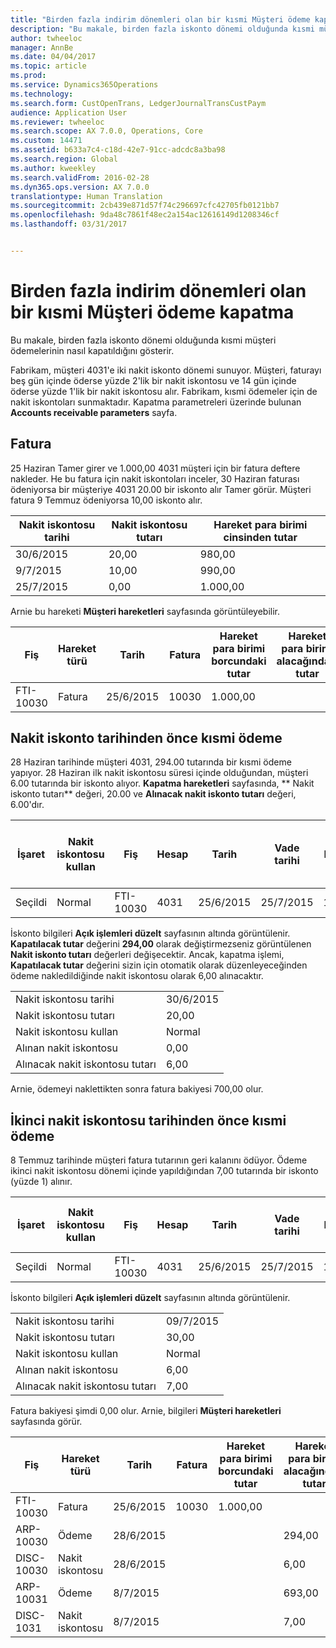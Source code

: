 ```yaml
---
title: "Birden fazla indirim dönemleri olan bir kısmi Müşteri ödeme kapatma"
description: "Bu makale, birden fazla iskonto dönemi olduğunda kısmi müşteri ödemelerinin nasıl kapatıldığını gösterir."
author: twheeloc
manager: AnnBe
ms.date: 04/04/2017
ms.topic: article
ms.prod: 
ms.service: Dynamics365Operations
ms.technology: 
ms.search.form: CustOpenTrans, LedgerJournalTransCustPaym
audience: Application User
ms.reviewer: twheeloc
ms.search.scope: AX 7.0.0, Operations, Core
ms.custom: 14471
ms.assetid: b633a7c4-c18d-42e7-91cc-adcdc8a3ba98
ms.search.region: Global
ms.author: kweekley
ms.search.validFrom: 2016-02-28
ms.dyn365.ops.version: AX 7.0.0
translationtype: Human Translation
ms.sourcegitcommit: 2cb439e871d57f74c296697cfc42705fb0121bb7
ms.openlocfilehash: 9da48c7861f48ec2a154ac12616149d1208346cf
ms.lasthandoff: 03/31/2017


---
```


# <a name="settle-a-partial-customer-payment-that-has-multiple-discount-periods"></a>Birden fazla indirim dönemleri olan bir kısmi Müşteri ödeme kapatma

Bu makale, birden fazla iskonto dönemi olduğunda kısmi müşteri ödemelerinin nasıl kapatıldığını gösterir.

Fabrikam, müşteri 4031'e iki nakit iskonto dönemi sunuyor. Müşteri, faturayı beş gün içinde öderse yüzde 2'lik bir nakit iskontosu ve 14 gün içinde öderse yüzde 1'lik bir nakit iskontosu alır. Fabrikam, kısmi ödemeler için de nakit iskontoları sunmaktadır. Kapatma parametreleri üzerinde bulunan **Accounts receivable parameters** sayfa.

## <a name="invoice"></a>Fatura
25 Haziran Tamer girer ve 1.000,00 4031 müşteri için bir fatura deftere nakleder. He bu fatura için nakit iskontoları inceler, 30 Haziran faturası ödeniyorsa bir müşteriye 4031 20.00 bir iskonto alır Tamer görür. Müşteri fatura 9 Temmuz ödeniyorsa 10,00 iskonto alır.

| Nakit iskontosu tarihi | Nakit iskontosu tutarı | Hareket para birimi cinsinden tutar |
|--------------------|----------------------|--------------------------------|
| 30/6/2015          | 20,00                | 980,00                         |
| 9/7/2015           | 10,00                | 990,00                         |
| 25/7/2015          | 0,00                 | 1.000,00                       |

Arnie bu hareketi **Müşteri hareketleri** sayfasında görüntüleyebilir.

| Fiş   | Hareket türü | Tarih      | Fatura | Hareket para birimi borcundaki tutar | Hareket para birimi alacağındaki tutar | Kalan  | Para Birimi |
|-----------|------------------|-----------|---------|--------------------------------------|---------------------------------------|----------|----------|
| FTI-10030 | Fatura          | 25/6/2015 | 10030   | 1.000,00                             |                                       | 1.000,00 | ABD Doları      |

## <a name="partial-payment-before-the-cash-discount-date"></a>Nakit iskonto tarihinden önce kısmi ödeme
28 Haziran tarihinde müşteri 4031, 294.00 tutarında bir kısmi ödeme yapıyor. 28 Haziran ilk nakit iskontosu süresi içinde olduğundan, müşteri 6.00 tutarında bir iskonto alıyor. **Kapatma hareketleri** sayfasında, ** Nakit iskonto tutarı** değeri, 20.00 ve **Alınacak nakit iskonto tutarı** değeri, 6.00'dır.

| İşaret     | Nakit iskontosu kullan | Fiş   | Hesap | Tarih      | Vade tarihi  | Fatura | Hareket para birimi cinsinden tutar | Para Birimi | Kapatılacak tutar |
|----------|-------------------|-----------|---------|-----------|-----------|---------|--------------------------------|----------|------------------|
| Seçildi | Normal            | FTI-10030 | 4031    | 25/6/2015 | 25/7/2015 | 10030   | 1.000,00                       | ABD Doları      | 294,00           |

İskonto bilgileri **Açık işlemleri düzelt** sayfasının altında görüntülenir. **Kapatılacak tutar** değerini **294,00** olarak değiştirmezseniz görüntülenen **Nakit iskonto tutarı** değerleri değişecektir. Ancak, kapatma işlemi, **Kapatılacak tutar** değerini sizin için otomatik olarak düzenleyeceğinden ödeme nakledildiğinde nakit iskontosu olarak 6,00 alınacaktır.

|                              |           |
|------------------------------|-----------|
| Nakit iskontosu tarihi           | 30/6/2015 |
| Nakit iskontosu tutarı         | 20,00     |
| Nakit iskontosu kullan            | Normal    |
| Alınan nakit iskontosu          | 0,00      |
| Alınacak nakit iskontosu tutarı | 6,00      |

Arnie, ödemeyi naklettikten sonra fatura bakiyesi 700,00 olur.

## <a name="partial-payment-before-the-second-cash-discount-date"></a>İkinci nakit iskontosu tarihinden önce kısmi ödeme
8 Temmuz tarihinde müşteri fatura tutarının geri kalanını ödüyor. Ödeme ikinci nakit iskontosu dönemi içinde yapıldığından 7,00 tutarında bir iskonto (yüzde 1) alınır.

| İşaret     | Nakit iskontosu kullan | Fiş   | Hesap | Tarih      | Vade tarihi  | Fatura | Hareket para birimi borcundaki tutar | Hareket para birimi alacağındaki tutar | Para Birimi | Kapatılacak tutar |
|----------|-------------------|-----------|---------|-----------|-----------|---------|--------------------------------------|---------------------------------------|----------|------------------|
| Seçildi | Normal            | FTI-10030 | 4031    | 25/6/2015 | 25/7/2015 | 10030   | 700,00                               |                                       | ABD Doları      | 693,00           |

İskonto bilgileri **Açık işlemleri düzelt** sayfasının altında görüntülenir.

|                              |           |
|------------------------------|-----------|
| Nakit iskontosu tarihi           | 09/7/2015 |
| Nakit iskontosu tutarı         | 30,00     |
| Nakit iskontosu kullan            | Normal    |
| Alınan nakit iskontosu          | 6,00      |
| Alınacak nakit iskontosu tutarı | 7,00      |

Fatura bakiyesi şimdi 0,00 olur. Arnie, bilgileri **Müşteri hareketleri** sayfasında görür.

| Fiş    | Hareket türü | Tarih      | Fatura | Hareket para birimi borcundaki tutar | Hareket para birimi alacağındaki tutar | Kalan | Para Birimi |
|------------|------------------|-----------|---------|--------------------------------------|---------------------------------------|---------|----------|
| FTI-10030  | Fatura          | 25/6/2015 | 10030   | 1.000,00                             |                                       | 0,00    | ABD Doları      |
| ARP-10030  |  Ödeme         | 28/6/2015 |         |                                      | 294,00                                | 0,00    | ABD Doları      |
| DISC-10030 |  Nakit iskontosu   | 28/6/2015 |         |                                      | 6,00                                  | 0,00    | ABD Doları      |
| ARP-10031  |  Ödeme         | 8/7/2015  |         |                                      | 693,00                                | 0,00    | ABD Doları      |
| DISC-1031  |  Nakit iskontosu   | 8/7/2015  |         |                                      | 7,00                                  | 0,00    | ABD Doları      |




